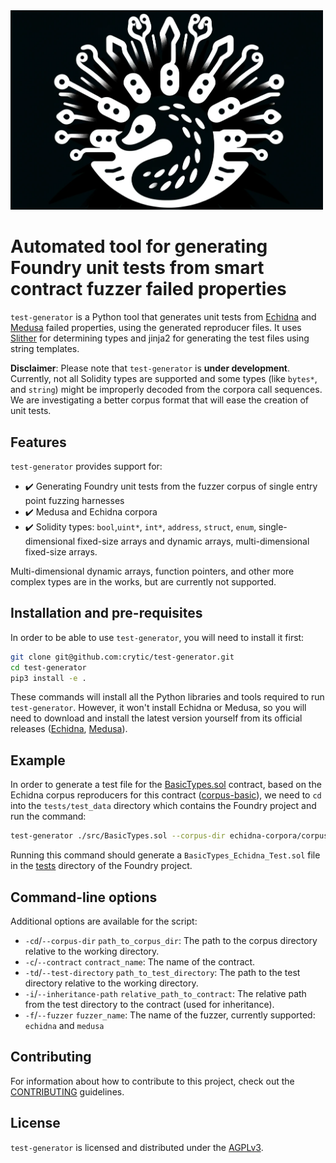 <img src="./logo.png" alt="Slither Static Analysis Framework Logo" width="500" />

# Automated tool for generating Foundry unit tests from smart contract fuzzer failed properties

`test-generator` is a Python tool that generates unit tests from [Echidna](https://github.com/crytic/echidna) and [Medusa](https://github.com/crytic/medusa/tree/master) failed properties, using the generated reproducer files. It uses [Slither](https://github.com/crytic/slither) for determining types and jinja2 for generating the test files using string templates.

**Disclaimer**: Please note that `test-generator` is **under development**. Currently, not all Solidity types are supported and some types (like `bytes*`, and `string`) might be improperly decoded from the corpora call sequences. We are investigating a better corpus format that will ease the creation of unit tests.

## Features
`test-generator` provides support for:
- ✔️ Generating Foundry unit tests from the fuzzer corpus of single entry point fuzzing harnesses
- ✔️ Medusa and Echidna corpora
- ✔️ Solidity types: `bool`,`uint*`, `int*`, `address`, `struct`, `enum`, single-dimensional fixed-size arrays and dynamic arrays, multi-dimensional fixed-size arrays.

Multi-dimensional dynamic arrays, function pointers, and other more complex types are in the works, but are currently not supported.
## Installation and pre-requisites

In order to be able to use `test-generator`, you will need to install it first:

```bash
git clone git@github.com:crytic/test-generator.git
cd test-generator
pip3 install -e .
```

These commands will install all the Python libraries and tools required to run `test-generator`. However, it won't install Echidna or Medusa, so you will need to download and install the latest version yourself from its official releases ([Echidna](https://github.com/crytic/echidna/releases), [Medusa](https://github.com/crytic/medusa/releases)).

## Example

In order to generate a test file for the [BasicTypes.sol](test/src/BasicTypes.sol) contract, based on the Echidna corpus reproducers for this contract ([corpus-basic](tests/test_data/echidna-corpora/corpus-basic/)), we need to `cd` into the `tests/test_data` directory which contains the Foundry project and run the command:
```bash
test-generator ./src/BasicTypes.sol --corpus-dir echidna-corpora/corpus-basic --contract "BasicTypes" --test-directory "./test/" --inheritance-path "../src/" --fuzzer echidna
```

Running this command should generate a `BasicTypes_Echidna_Test.sol` file in the [tests](/tests/test_data/test/) directory of the Foundry project.

## Command-line options

Additional options are available for the script:

- `-cd`/`--corpus-dir` `path_to_corpus_dir`: The path to the corpus directory relative to the working directory.
- `-c`/`--contract` `contract_name`: The name of the contract.
- `-td`/`--test-directory` `path_to_test_directory`: The path to the test directory relative to the working directory.
- `-i`/`--inheritance-path` `relative_path_to_contract`: The relative path from the test directory to the contract (used for inheritance).
- `-f`/`--fuzzer` `fuzzer_name`: The name of the fuzzer, currently supported: `echidna` and `medusa`

## Contributing
For information about how to contribute to this project, check out the [CONTRIBUTING](CONTRIBUTING.md) guidelines.

## License
`test-generator` is licensed and distributed under the [AGPLv3](LICENSE).
